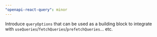 ```yaml
---
"openapi-react-query": minor
---
```


Introduce `queryOptions` that can be used as a building block to integrate with `useQueries`/`fetchQueries`/`prefetchQueries`… etc.
